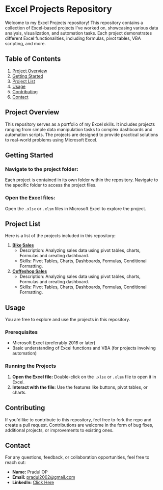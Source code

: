 # Excel Projects Repository

Welcome to my Excel Projects repository! This repository contains a collection of Excel-based projects I've worked on, showcasing various data analysis, visualization, and automation tasks. Each project demonstrates different Excel functionalities, including formulas, pivot tables, VBA scripting, and more.

## Table of Contents

1. [Project Overview](#project-overview)
2. [Getting Started](#getting-started)
3. [Project List](#project-list)
4. [Usage](#usage)
5. [Contributing](#contributing)
6. [Contact](#contact)

## Project Overview

This repository serves as a portfolio of my Excel skills. It includes projects ranging from simple data manipulation tasks to complex dashboards and automation scripts. The projects are designed to provide practical solutions to real-world problems using Microsoft Excel.

## Getting Started

### Navigate to the project folder:
Each project is contained in its own folder within the repository. Navigate to the specific folder to access the project files.

### Open the Excel files:
Open the `.xlsx` or `.xlsm` files in Microsoft Excel to explore the project.

## Project List

Here is a list of the projects included in this repository:

1. **[Bike Sales](./Bike%20Sales)**
   - Description: Analyzing sales data using pivot tables, charts, Formulas and creating dashboard.
   - Skills: Pivot Tables, Charts, Dashboards, Formulas, Conditional Formatting.
2. **[Coffeshop Sales](./Bike%20Sa)**
   - Description: Analyzing sales data using pivot tables, charts, Formulas and creating dashboard.
   - Skills: Pivot Tables, Charts, Dashboards, Formulas, Conditional Formatting.   


## Usage

You are free to explore and use the projects in this repository. 

### Prerequisites

- Microsoft Excel (preferably 2016 or later)
- Basic understanding of Excel functions and VBA (for projects involving automation)

### Running the Projects

1. **Open the Excel file:** Double-click on the `.xlsx` or `.xlsm` file to open it in Excel.
2. **Interact with the file:** Use the features like buttons, pivot tables, or charts.

## Contributing

If you'd like to contribute to this repository, feel free to fork the repo and create a pull request. Contributions are welcome in the form of bug fixes, additional projects, or improvements to existing ones.

## Contact

For any questions, feedback, or collaboration opportunities, feel free to reach out:

- **Name:** Pradul OP
- **Email:** pradul2002@gmail.com
- **LinkedIn:** [Click Here](https://www.linkedin.com/in/pradulop/)

